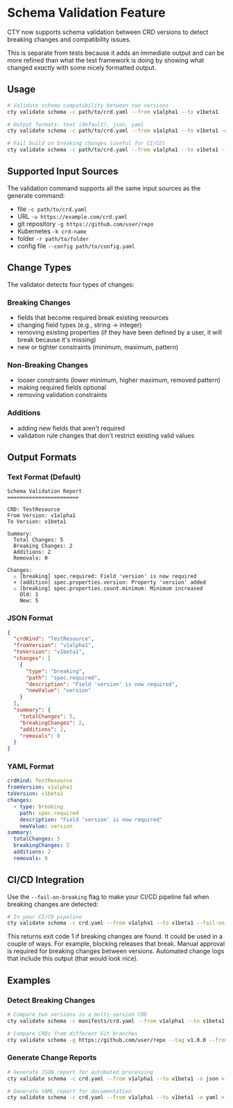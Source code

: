 # Schema Validation Feature

CTY now supports schema validation between CRD versions to detect breaking changes and compatibility issues.

This is separate from tests because it adds an immediate output and can be more refined than what the test
framework is doing by showing what changed _exactly_ with some nicely formatted output. 

## Usage

```bash
# Validate schema compatibility between two versions
cty validate schema -c path/to/crd.yaml --from v1alpha1 --to v1beta1

# Output formats: text (default), json, yaml
cty validate schema -c path/to/crd.yaml --from v1alpha1 --to v1beta1 -o json

# Fail build on breaking changes (useful for CI/CD)
cty validate schema -c path/to/crd.yaml --from v1alpha1 --to v1beta1 --fail-on-breaking
```

## Supported Input Sources

The validation command supports all the same input sources as the generate command:

- file `-c path/to/crd.yaml`
- URL `-u https://example.com/crd.yaml`
- git repository `-g https://github.com/user/repo`
- Kubernetes `-k crd-name`
- folder `-r path/to/folder`
- config file `--config path/to/config.yaml`

## Change Types

The validator detects four types of changes:

### Breaking Changes

- fields that become required break existing resources
- changing field types (e.g., string → integer)
- removing existing properties (if they have been defined by a user, it will break because it's missing)
- new or tighter constraints (minimum, maximum, pattern)

### Non-Breaking Changes
- looser constraints (lower minimum, higher maximum, removed pattern)
- making required fields optional
- removing validation constraints

### Additions
- adding new fields that aren't required
- validation rule changes that don't restrict existing valid values

## Output Formats

### Text Format (Default)
```
Schema Validation Report
=======================

CRD: TestResource
From Version: v1alpha1
To Version: v1beta1

Summary:
  Total Changes: 5
  Breaking Changes: 2
  Additions: 2
  Removals: 0

Changes:
  ⚠️ [breaking] spec.required: Field 'version' is now required
  + [addition] spec.properties.version: Property 'version' added
  ⚠️ [breaking] spec.properties.count.minimum: Minimum increased
    Old: 1
    New: 5
```

### JSON Format
```json
{
  "crdKind": "TestResource",
  "fromVersion": "v1alpha1", 
  "toVersion": "v1beta1",
  "changes": [
    {
      "type": "breaking",
      "path": "spec.required",
      "description": "Field 'version' is now required",
      "newValue": "version"
    }
  ],
  "summary": {
    "totalChanges": 5,
    "breakingChanges": 2,
    "additions": 2,
    "removals": 0
  }
}
```

### YAML Format
```yaml
crdKind: TestResource
fromVersion: v1alpha1
toVersion: v1beta1
changes:
  - type: breaking
    path: spec.required
    description: "Field 'version' is now required"
    newValue: version
summary:
  totalChanges: 5
  breakingChanges: 2
  additions: 2
  removals: 0
```

## CI/CD Integration

Use the `--fail-on-breaking` flag to make your CI/CD pipeline fail when breaking changes are detected:

```bash
# In your CI/CD pipeline
cty validate schema -c crd.yaml --from v1alpha1 --to v1beta1 --fail-on-breaking
```

This returns exit code 1 if breaking changes are found. It could be used in a couple of ways. For example, blocking
releases that break. Manual approval is required for breaking changes between versions. Automated change logs that include
this output (that would look nice).

## Examples

### Detect Breaking Changes
```bash
# Compare two versions in a multi-version CRD
cty validate schema -c manifests/crd.yaml --from v1alpha1 --to v1beta1

# Compare CRDs from different Git branches
cty validate schema -g https://github.com/user/repo --tag v1.0.0 --from v1alpha1 --to v1beta1
```

### Generate Change Reports
```bash
# Generate JSON report for automated processing
cty validate schema -c crd.yaml --from v1alpha1 --to v1beta1 -o json > changes.json

# Generate YAML report for documentation
cty validate schema -c crd.yaml --from v1alpha1 --to v1beta1 -o yaml > CHANGES.yaml
```